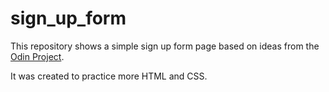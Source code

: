 # sign_up_form


This repository shows a simple sign up form page based on ideas from the  [Odin Project](https://www.theodinproject.com/lessons/node-path-intermediate-html-and-css-sign-up-form).

It was created to practice more HTML and CSS.
